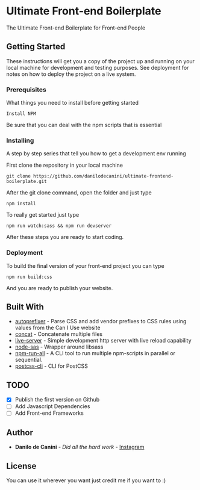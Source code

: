 # Ultimate Front-end Boilerplate
The Ultimate Front-end Boilerplate for Front-end People

## Getting Started

These instructions will get you a copy of the project up and running on your local machine for development and testing purposes. See deployment for notes on how to deploy the project on a live system.

### Prerequisites

What things you need to install before getting started

```
Install NPM
```

Be sure that you can deal with the npm scripts that is essential

### Installing

A step by step series that tell you how to get a development env running

First clone the repository in your local machine

```
git clone https://github.com/danilodecanini/ultimate-frontend-boilerplate.git
```

After the git clone command, open the folder and just type

```
npm install
```

To really get started just type

```
npm run watch:sass && npm run devserver
```

After these steps you are ready to start coding.

### Deployment

To build the final version of your front-end project you can type

```
npm run build:css
```
And you are ready to publish your website.

## Built With

* [autoprefixer](https://www.npmjs.com/package/autoprefixer) - Parse CSS and add vendor prefixes to CSS rules using values from the Can I Use website
* [concat](https://www.npmjs.com/package/concat) - Concatenate multiple files
* [live-server](https://www.npmjs.com/package/live-server) - Simple development http server with live reload capability
* [node-sas](https://www.npmjs.com/package/node-sass) - Wrapper around libsass
* [npm-run-all](https://www.npmjs.com/package/npm-run-all) - A CLI tool to run multiple npm-scripts in parallel or sequential.
* [postcss-cli](https://www.npmjs.com/package/postcss-cli) - CLI for PostCSS

## TODO

- [x] Publish the first version on Github
- [ ] Add Javascript Dependencies
- [ ] Add Front-end Frameworks

## Author

* **Danilo de Canini** - *Did all the hard work* - [Instagram](https://instagram.com/dev__dan)

## License

You can use it wherever you want just credit me if you want to :)
